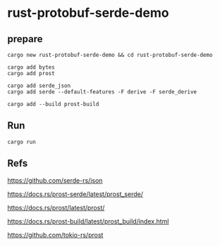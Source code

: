 # rust-protobuf-serde-demo
## prepare

```shell
cargo new rust-protobuf-serde-demo && cd rust-protobuf-serde-demo

cargo add bytes
cargo add prost

cargo add serde_json
cargo add serde --default-features -F derive -F serde_derive

cargo add --build prost-build
```

## Run

```shell
cargo run
```

## Refs

https://github.com/serde-rs/json

https://docs.rs/prost-serde/latest/prost_serde/

https://docs.rs/prost/latest/prost/

https://docs.rs/prost-build/latest/prost_build/index.html

https://github.com/tokio-rs/prost
